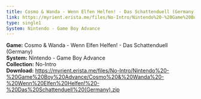 ```yaml
---
title: Cosmo & Wanda - Wenn Elfen Helfen! - Das Schattenduell (Germany)
link: https://myrient.erista.me/files/No-Intro/Nintendo%20-%20Game%20Boy%20Advance/Cosmo%20&%20Wanda%20-%20Wenn%20Elfen%20Helfen!%20-%20Das%20Schattenduell%20(Germany).zip
type: single1
System: Nintendo - Game Boy Advance
---
```

<b>Game:</b> Cosmo & Wanda - Wenn Elfen Helfen! - Das Schattenduell (Germany)<br>
<b>System:</b> Nintendo - Game Boy Advance<br>
<b>Collection:</b> No-Intro<br>
<b>Download:</b> https://myrient.erista.me/files/No-Intro/Nintendo%20-%20Game%20Boy%20Advance/Cosmo%20&%20Wanda%20-%20Wenn%20Elfen%20Helfen!%20-%20Das%20Schattenduell%20(Germany).zip